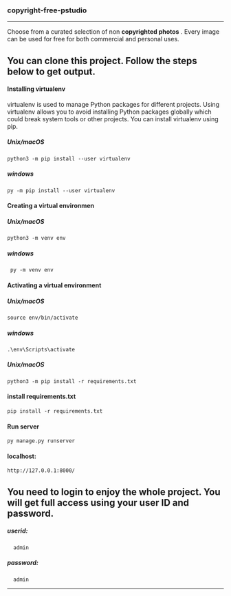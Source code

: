### copyright-free-pstudio
****
Choose from a curated selection of non **copyrighted photos** . Every image can be used for free for both commercial and personal uses.

## You can clone this project. Follow the steps below to get output.

#### Installing virtualenv
virtualenv is used to manage Python packages for different projects. Using virtualenv allows you to avoid installing Python packages globally which could break system tools or other projects. You can install virtualenv using pip.

##### Unix/macOS
    python3 -m pip install --user virtualenv    
##### windows 
    py -m pip install --user virtualenv 
#### Creating a virtual environmen
##### Unix/macOS
    python3 -m venv env    
##### windows  
     py -m venv env 
#### Activating a virtual environment
##### Unix/macOS
    source env/bin/activate
##### windows 
    .\env\Scripts\activate 
 
##### Unix/macOS
    python3 -m pip install -r requirements.txt 
####  install requirements.txt
    pip install -r requirements.txt 

####  Run server
    py manage.py runserver 


#### localhost: 
    http://127.0.0.1:8000/
    
    
You need to login to enjoy the whole project. You will get full access using your user ID and password.
-----------------------
##### userid: 
      admin
##### password: 
      admin
****

